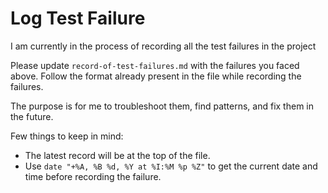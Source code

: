 # Log Test Failure

I am currently in the process of recording all the test failures in the project 

Please update `record-of-test-failures.md` with the failures you faced above. Follow the format already present in the file while recording the failures.

The purpose is for me to troubleshoot them, find patterns, and fix them in the future.

Few things to keep in mind:
- The latest record will be at the top of the file.
- Use `date "+%A, %B %d, %Y at %I:%M %p %Z"` to get the current date and time before recording the failure.
